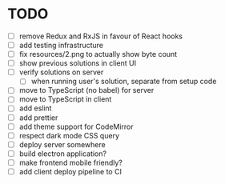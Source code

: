 # TODO

* [ ] remove Redux and RxJS in favour of React hooks
* [ ] add testing infrastructure
* [ ] fix resources/2.png to actually show byte count
* [ ] show previous solutions in client UI
* [ ] verify solutions on server
  * [ ] when running user's solution, separate from setup code
* [ ] move to TypeScript (no babel) for server
* [ ] move to TypeScript in client
* [ ] add eslint
* [ ] add prettier
* [ ] add theme support for CodeMirror
* [ ] respect dark mode CSS query
* [ ] deploy server somewhere
* [ ] build electron application?
* [ ] make frontend mobile friendly?
* [ ] add client deploy pipeline to CI
